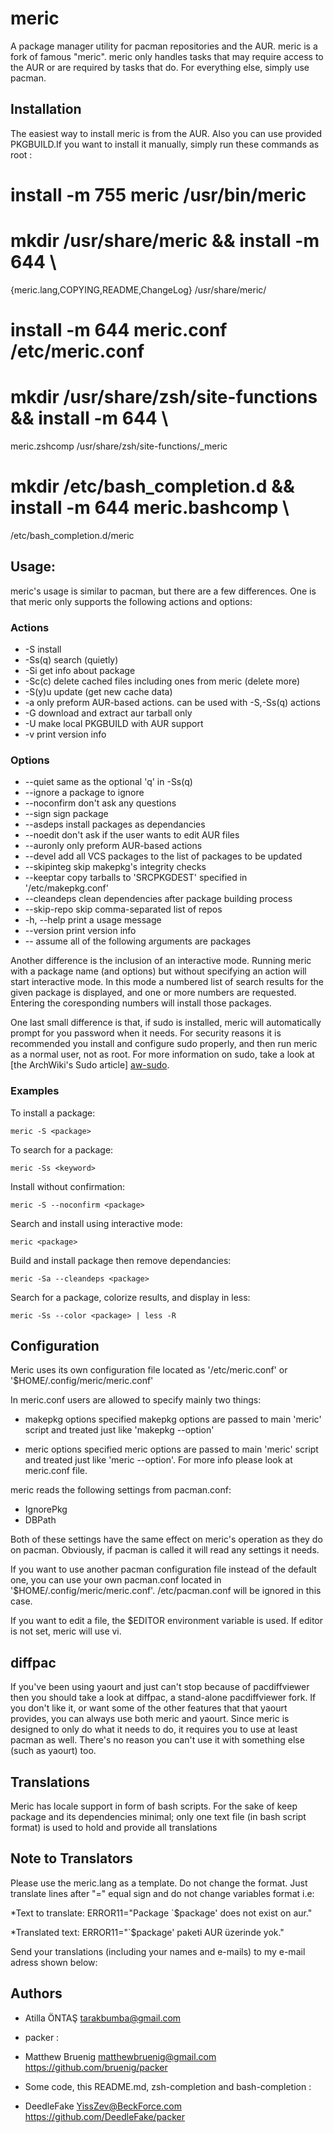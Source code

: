 meric
======

A package manager utility for pacman repositories and the AUR. meric
is a fork of famous "meric".  meric only handles tasks that may
require access to the AUR or are required by tasks that do.
For everything else, simply use pacman.

Installation
------------

The easiest way to install meric is from the AUR. Also you can
use provided PKGBUILD.If you want to install it manually, simply
run these commands as root :

  # install -m 755 meric /usr/bin/meric
  # mkdir /usr/share/meric && install -m 644  \
  {meric.lang,COPYING,README,ChangeLog} /usr/share/meric/
  # install -m 644  meric.conf /etc/meric.conf
  # mkdir /usr/share/zsh/site-functions && install -m 644 \
  meric.zshcomp /usr/share/zsh/site-functions/_meric
  # mkdir /etc/bash_completion.d && install -m 644 meric.bashcomp \
  /etc/bash_completion.d/meric

Usage:
------

meric's usage is similar to pacman, but there are a few differences.
One is that meric only supports the following actions and options:

### Actions

 * -S
   install
 * -Ss(q)
   search (quietly)
 * -Si
   get info about package
 * -Sc(c)
   delete cached files including ones from meric (delete more)
 * -S(y)u
   update (get new cache data)
 * -a
   only preform AUR-based actions. can be used with -S,-Ss(q) actions
 * -G
   download and extract aur tarball only
 * -U
   make local PKGBUILD with AUR support
 * -v
   print version info

### Options

 * --quiet
   same as the optional 'q' in -Ss(q)
 * --ignore
   a package to ignore
 * --noconfirm
   don't ask any questions
 * --sign
   sign package
 * --asdeps
   install packages as dependancies
 * --noedit
   don't ask if the user wants to edit AUR files
 * --auronly
   only preform AUR-based actions
 * --devel
   add all VCS packages to the list of packages to be updated
 * --skipinteg
   skip makepkg's integrity checks
 * --keeptar
   copy tarballs to 'SRCPKGDEST' specified in '/etc/makepkg.conf'
 * --cleandeps
   clean dependencies after package building process
 * --skip-repo
   skip comma-separated list of repos
 * -h, --help
   print a usage message
 * --version
   print version info
 * --
   assume all of the following arguments are packages

Another difference is the inclusion of an interactive mode. Running
meric with a package name (and options) but without specifying an
action will start interactive mode. In this mode a numbered list of
search results for the given package is displayed, and one or more
numbers are requested. Entering the coresponding numbers will
install those packages.

One last small difference is that, if sudo is installed, meric will
automatically prompt for you password when it needs. For security
reasons it is recommended you install and configure sudo properly,
and then run meric as a normal user, not as root. For more
information on sudo, take a look at [the ArchWiki's Sudo article]
[aw-sudo].

### Examples

To install a package:

	meric -S <package>

To search for a package:

	meric -Ss <keyword>

Install without confirmation:

	meric -S --noconfirm <package>

Search and install using interactive mode:

	meric <package>

Build and install package then remove dependancies:

	meric -Sa --cleandeps <package>

Search for a package, colorize results, and display in less:

	meric -Ss --color <package> | less -R

Configuration
-------------

Meric uses its own configuration file located as '/etc/meric.conf'
or '$HOME/.config/meric/meric.conf'

In meric.conf users are allowed to specify mainly two things:
 * makepkg options
   specified makepkg options are passed to main 'meric' script
   and treated just like 'makepkg --option'

 * meric options
   specified meric options are passed to main 'meric' script and
   treated just like 'meric --option'. For more info please look
   at meric.conf file.

meric reads the following settings from pacman.conf:

 * IgnorePkg
 * DBPath

Both of these settings have the same effect on meric's operation as
they do on pacman. Obviously, if pacman is called it will read any
settings it needs.

If you want to use another pacman configuration file instead of the
default one, you can use your own pacman.conf located in
'$HOME/.config/meric/meric.conf'. /etc/pacman.conf will be ignored
in this case.

If you want to edit a file, the $EDITOR environment variable is used.
If editor is not set, meric will use vi.


diffpac
-------

If you've been using yaourt and just can't stop because of
pacdiffviewer then you should take a look at diffpac, a stand-alone
pacdiffviewer fork. If you don't like it, or want some of the other
features that that yaourt provides, you can always use both meric
and yaourt. Since meric is designed to only do what it needs to do,
it requires you to use at least pacman as well. There's no reason you
can't use it with something else (such as yaourt) too.

Translations
------------
Meric has locale support in form of bash scripts.
For the sake of keep package and its dependencies minimal; only one
text file (in bash script format) is used to hold and provide all translations

Note to Translators
-------------------
Please use the meric.lang as a template. Do not change the format.
Just translate lines after "=" equal sign and do not change variables format i.e:

 *Text to translate:
   ERROR11="Package \`$package' does not exist on aur."

 *Translated text:
   ERROR11="\`$package' paketi AUR üzerinde yok."

Send your translations (including your names and e-mails) to my e-mail adress shown below:

Authors
-------

 * Atilla ÖNTAŞ <tarakbumba@gmail.com>

 - packer :
  * Matthew Bruenig <matthewbruenig@gmail.com> <https://github.com/bruenig/packer>

 - Some code, this README.md, zsh-completion and bash-completion :
  * DeedleFake <YissZev@BeckForce.com> <https://github.com/DeedleFake/packer>

[aw-sudo]: http://wiki.archlinux.org/index.php/Sudo
